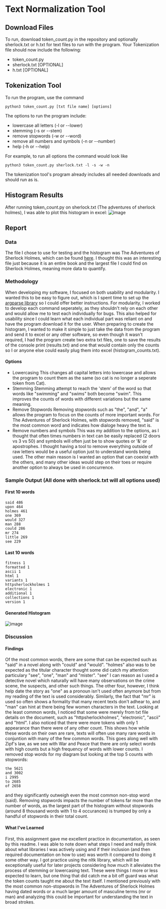 # Text Normalization Tool

## Download Files
To run, download token_count.py in the repository and optionally sherlock.txt or h.txt for text files to run with the program. Your Tokenization file should now include the following:
- token_count.py
- sherlock.txt [OPTIONAL]
- h.txt [OPTIONAL]

## Tokenization Tool

To run the program, use the command 
```
python3 token_count.py [txt file name] [options]
```

The options to run the program include:
- lowercase all letters (-l or --lower)
- stemming (-s or --stem)
- remove stopwords (-w or --word)
- remove all numbers and symbols (-n or --number)
- help (-h or --help)

For example, to run all options the command would look like
```
python3 token_count.py sherlock.txt -l -s -w -n
```

The tokenization tool's program already includes all needed downloads and should run as is.

## Histogram Results
After running token_count.py on sherlock.txt (The adventures of sherlock holmes), I was able to plot this histogram in excel:
![image](https://github.com/smhavens/NLPHW01/assets/55886989/7e37c408-0749-4668-9809-49833ccd1421)

## Report
### Data
The file I chose to use for testing and the histogram was The Adventures of Sherlock Holmes, which can be found [here](https://sherlock-holm.es/ascii/). I thought this was an interesting file just because it is an entire book and the largest file I could find on Sherlock Holmes, meaning more data to quantify.

### Methodology
When developing my software, I focused on both usability and modularity. I wanted this to be easy to figure out, which is I spent time to set up the [argparse library](https://docs.python.org/3/library/argparse.html) so I could offer better instructions. For modularity, I worked to develop each command seperately, as they shouldn't rely on each other and would allow me to test each individually for bugs. This also helped for usability since I could learn what each individual part was reliant on and have the program download it for the user. When preparing to create the histogram, I wanted to make it simple to just take the data from the program and send it to excel or any other software, so even though it wasn't required, I had the program create two extra txt files, one to save the results of the console print (results.txt) and one that would contain only the counts so I or anyone else could easily plug them into excel (histogram_counts.txt).

#### Options
- Lowercasing
  This changes all capital letters into lowercase and allows the program to count them as the same (so cat is no longer a seperate token from Cat).
- Stemming
  Stemming attempt to reach the 'stem' of the word so that words like "swimming" and "swims" both become "swim". This improves the counts of words with different variations but the same meaning.
- Remove Stopwords
  Removing stopwords such as "the", "and", "a" allows the program to focus on the counts of more important words. For The Adventures of Sherlock Holmes, with stopwords removed, "said" is the most common word and indicates how dialoge heavy the text is.
- Remove numbers and symbols
  This was my addition to the options, as I thought that often times numbers in text can be easily replaced (2 doors vs 3 vs 50) and symbols will often just be to show quotes or '&' or apostrophes. I thought having a tool to remove everything outside of raw letters would be a useful option just to understand words being used. The other main reason is I wanted an option that can coexist with the others, and many other ideas would step on their toes or require another option to always be used in concurrence.

### Sample Output (All done with sherlock.txt will all options used)
#### First 10 words
```
said 486
upon 464
holmes 461
one 369
would 327
man 288
could 286
mr 274
little 269
see 229
```

#### Last 10 words
```
fitness 1
formatted 1
ascii 1
html 1
variants 1
httpsherlockholmes 1
electronic 1
additional 1
collections 1
version 1
```

#### Generated Histogram
![image](https://github.com/smhavens/NLPHW01/assets/55886989/7e37c408-0749-4668-9809-49833ccd1421)

### Discussion
#### Findings
Of the most common words, there are some that can be expected such as "said" in a novel along with "could" and "would". "holmes" also was to be expected as the titular character thought some did catch my attention: particulary "see", "one", "man" and "mister". "see" I can reason as I used a detective novel which naturally will have many observations on the crime scene, the suspects, and other such things. The other four, however, I think help date the story as "one" as a pronoun isn't used often anymore but from my reading of the text is used considerably. Similarly, the fact that "mr" is used so often shows a formality that many recent texts don't adhear to, and "man" can hint at there being few women characters in the text.
Looking at the least common words, I noticed that some were merely from txt file details on the document, such as "httpsherlockholmes", "electronic", "ascii" and "html". I also noticed that there were more tokens with only 1 appearance than there were of any other count. This shows how while these words on their own are rare, texts will often use many rare words in conjuntion with many of the few common words. This goes along well with Zipf's law, as we see with War and Peace that there are only select words with high counts but a high frequency of words with lower counts. I removed stop words for my diagram but looking at the top 5 counts with stopwords:
```
the 5621
and 3002
i 2995
to 2685
of 2658
```
and they significantly outweigh even the most common non-stop word (said). Removing stopwords impacts the number of tokens far more than the number of words, as the largest part of the histogram without stopwords (around 8 thousand words with 1 to 4 occurances) is trumped by only a handful of stopwords in their total count.

#### What I've Learned
First, this assignment gave me excellent practice in documentation, as seen by this readme. I was able to note down what steps I need and really think about what libraries I was actively using and if their inclusion (and then required documentation on how to use) was worth it compared to doing it some other way. I got practice using the nltk library, which will be exceptionally useful for later projects considering how much it alleviates the process of stemming or lowercasing text. These were things I more or less expected to learn, but one thing that did catch me a bit off guard was what the token counts taught me about the text itself. I mentioned previously with the most common non-stopwords in The Adventures of Sherlock Holmes having dated words or a much larger amount of masculine terms (mr or man) and analyzing this could be important for understanding the text in broad strokes.
